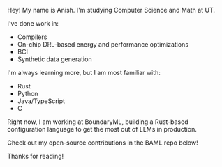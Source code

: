 Hey! My name is Anish. I'm studying Computer Science and Math at UT.

I've done work in:
- Compilers
- On-chip DRL-based energy and performance optimizations
- BCI
- Synthetic data generation

I'm always learning more, but I am most familiar with:
- Rust
- Python 
- Java/TypeScript
- C

Right now, I am working at BoundaryML, building a Rust-based configuration language to get the most out of LLMs in production.

Check out my open-source contributions in the BAML repo below!

Thanks for reading!

